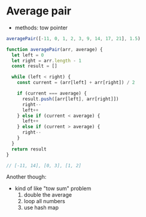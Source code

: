 # Average pair

- methods: tow pointer

```javascript
averagePair([-11, 0, 1, 2, 3, 9, 14, 17, 21], 1.5)

function averagePair(arr, average) {
  let left = 0
  let right = arr.length - 1
  const result = []

  while (left < right) {
    const current = (arr[left] + arr[right]) / 2

    if (current === average) {
      result.push([arr[left], arr[right]])
      right--
      left++
    } else if (current < average) {
      left++
    } else if (current > average) {
      right--
    }
  }
  return result
}

// [-11, 14], [0, 3], [1, 2]
```

Another though:

- kind of like "tow sum" problem
  1. double the average
  2. loop all numbers
  3. use hash map
